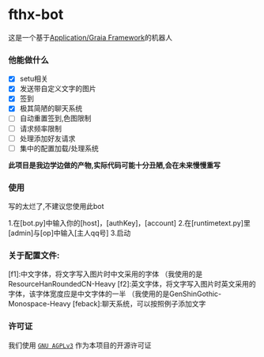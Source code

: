 # fthx-bot
这是一个基于[Application/Graia Framework](https://github.com/GraiaProject/Application)的机器人


### 他能做什么

+ [x] setu相关
+ [x] 发送带自定义文字的图片
+ [x] 签到
+ [x] 极其简陋的聊天系统
+ [ ] 自动重置签到,色图限制
+ [ ] 请求频率限制
+ [ ] 处理添加好友请求
+ [ ] 集中的配置加载/处理系统

**此项目是我边学边做的产物,实际代码可能十分丑陋,会在未来慢慢重写**

### 使用
写的太烂了,不建议您使用此bot

 1.在[bot.py]中输入你的[host]，[authKey]，[account]
 2.在[runtimetext.py]里[admin]与[op]中输入[主人qq号]
 3.启动

### 关于配置文件:
[f1]:中文字体，将文字写入图片时中文采用的字体 （我使用的是ResourceHanRoundedCN-Heavy
[f2]:英文字体，将文字写入图片时英文采用的字体，该字体宽度应是中文字体的一半 （我使用的是GenShinGothic-Monospace-Heavy
[feback]:聊天系统，可以按照例子添加文字


### 许可证
我们使用 [`GNU AGPLv3`](https://choosealicense.com/licenses/agpl-3.0/) 作为本项目的开源许可证
